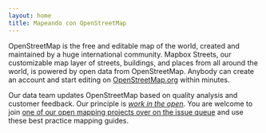 ```yaml
---
layout: home
title: Mapeando con OpenStreetMap
---
```


OpenStreetMap is the free and editable map of the world, created and maintained by a huge international community. Mapbox Streets, our customizable map layer of streets, buildings, and places from all around the world, is powered by open data from OpenStreetMap. Anybody can create an account and start editing on [OpenStreetMap.org](http://www.openstreetmap.org) within minutes.

Our data team updates OpenStreetMap based on quality analysis and customer feedback. Our principle is *[work in the open](https://www.mapbox.com/blog/osm-mapping-guide/)*. You are welcome to join [one of our open mapping projects over on the issue queue](https://github.com/mapbox/mapping/issues) and use these best practice mapping guides.